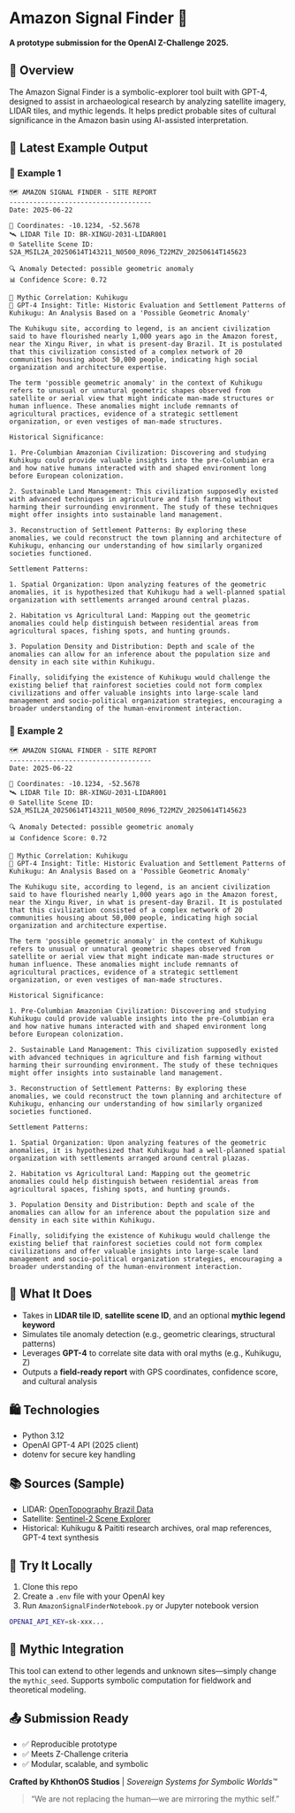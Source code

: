 # Amazon Signal Finder 🌿

**A prototype submission for the OpenAI Z-Challenge 2025.**

## 🧽 Overview

The Amazon Signal Finder is a symbolic-explorer tool built with GPT-4, designed to assist in archaeological research by analyzing satellite imagery, LIDAR tiles, and mythic legends. It helps predict probable sites of cultural significance in the Amazon basin using AI-assisted interpretation.

## 📆 Latest Example Output

### 📄 Example 1

```
🗺️ AMAZON SIGNAL FINDER - SITE REPORT
------------------------------------
Date: 2025-06-22

📍 Coordinates: -10.1234, -52.5678
🛰️ LIDAR Tile ID: BR-XINGU-2031-LIDAR001
🌐 Satellite Scene ID: S2A_MSIL2A_20250614T143211_N0500_R096_T22MZV_20250614T145623

🔍 Anomaly Detected: possible geometric anomaly
📊 Confidence Score: 0.72

🔮 Mythic Correlation: Kuhikugu
🧠 GPT-4 Insight: Title: Historic Evaluation and Settlement Patterns of Kuhikugu: An Analysis Based on a 'Possible Geometric Anomaly'

The Kuhikugu site, according to legend, is an ancient civilization said to have flourished nearly 1,000 years ago in the Amazon forest, near the Xingu River, in what is present-day Brazil. It is postulated that this civilization consisted of a complex network of 20 communities housing about 50,000 people, indicating high social organization and architecture expertise.

The term 'possible geometric anomaly' in the context of Kuhikugu refers to unusual or unnatural geometric shapes observed from satellite or aerial view that might indicate man-made structures or human influence. These anomalies might include remnants of agricultural practices, evidence of a strategic settlement organization, or even vestiges of man-made structures.

Historical Significance:

1. Pre-Columbian Amazonian Civilization: Discovering and studying Kuhikugu could provide valuable insights into the pre-Columbian era and how native humans interacted with and shaped environment long before European colonization.

2. Sustainable Land Management: This civilization supposedly existed with advanced techniques in agriculture and fish farming without harming their surrounding environment. The study of these techniques might offer insights into sustainable land management.

3. Reconstruction of Settlement Patterns: By exploring these anomalies, we could reconstruct the town planning and architecture of Kuhikugu, enhancing our understanding of how similarly organized societies functioned.

Settlement Patterns:

1. Spatial Organization: Upon analyzing features of the geometric anomalies, it is hypothesized that Kuhikugu had a well-planned spatial organization with settlements arranged around central plazas.

2. Habitation vs Agricultural Land: Mapping out the geometric anomalies could help distinguish between residential areas from agricultural spaces, fishing spots, and hunting grounds.

3. Population Density and Distribution: Depth and scale of the anomalies can allow for an inference about the population size and density in each site within Kuhikugu.

Finally, solidifying the existence of Kuhikugu would challenge the existing belief that rainforest societies could not form complex civilizations and offer valuable insights into large-scale land management and socio-political organization strategies, encouraging a broader understanding of the human-environment interaction.
```

### 📄 Example 2

```
🗺️ AMAZON SIGNAL FINDER - SITE REPORT
------------------------------------
Date: 2025-06-22

📍 Coordinates: -10.1234, -52.5678
🛰️ LIDAR Tile ID: BR-XINGU-2031-LIDAR001
🌐 Satellite Scene ID: S2A_MSIL2A_20250614T143211_N0500_R096_T22MZV_20250614T145623

🔍 Anomaly Detected: possible geometric anomaly
📊 Confidence Score: 0.72

🔮 Mythic Correlation: Kuhikugu
🧠 GPT-4 Insight: Title: Historic Evaluation and Settlement Patterns of Kuhikugu: An Analysis Based on a 'Possible Geometric Anomaly'

The Kuhikugu site, according to legend, is an ancient civilization said to have flourished nearly 1,000 years ago in the Amazon forest, near the Xingu River, in what is present-day Brazil. It is postulated that this civilization consisted of a complex network of 20 communities housing about 50,000 people, indicating high social organization and architecture expertise.

The term 'possible geometric anomaly' in the context of Kuhikugu refers to unusual or unnatural geometric shapes observed from satellite or aerial view that might indicate man-made structures or human influence. These anomalies might include remnants of agricultural practices, evidence of a strategic settlement organization, or even vestiges of man-made structures.

Historical Significance:

1. Pre-Columbian Amazonian Civilization: Discovering and studying Kuhikugu could provide valuable insights into the pre-Columbian era and how native humans interacted with and shaped environment long before European colonization.

2. Sustainable Land Management: This civilization supposedly existed with advanced techniques in agriculture and fish farming without harming their surrounding environment. The study of these techniques might offer insights into sustainable land management.

3. Reconstruction of Settlement Patterns: By exploring these anomalies, we could reconstruct the town planning and architecture of Kuhikugu, enhancing our understanding of how similarly organized societies functioned.

Settlement Patterns:

1. Spatial Organization: Upon analyzing features of the geometric anomalies, it is hypothesized that Kuhikugu had a well-planned spatial organization with settlements arranged around central plazas.

2. Habitation vs Agricultural Land: Mapping out the geometric anomalies could help distinguish between residential areas from agricultural spaces, fishing spots, and hunting grounds.

3. Population Density and Distribution: Depth and scale of the anomalies can allow for an inference about the population size and density in each site within Kuhikugu.

Finally, solidifying the existence of Kuhikugu would challenge the existing belief that rainforest societies could not form complex civilizations and offer valuable insights into large-scale land management and socio-political organization strategies, encouraging a broader understanding of the human-environment interaction.
```

## 𞿦 What It Does

* Takes in **LIDAR tile ID**, **satellite scene ID**, and an optional **mythic legend keyword**
* Simulates tile anomaly detection (e.g., geometric clearings, structural patterns)
* Leverages **GPT-4** to correlate site data with oral myths (e.g., Kuhikugu, Z)
* Outputs a **field-ready report** with GPS coordinates, confidence score, and cultural analysis

## 🛍️ Technologies

* Python 3.12
* OpenAI GPT-4 API (2025 client)
* dotenv for secure key handling

## 📚 Sources (Sample)

* LIDAR: [OpenTopography Brazil Data](https://opentopography.org/)
* Satellite: [Sentinel-2 Scene Explorer](https://apps.sentinel-hub.com/)
* Historical: Kuhikugu & Paititi research archives, oral map references, GPT-4 text synthesis

## 🧪 Try It Locally

1. Clone this repo
2. Create a `.env` file with your OpenAI key
3. Run `AmazonSignalFinderNotebook.py` or Jupyter notebook version

```bash
OPENAI_API_KEY=sk-xxx...
```

## 🔮 Mythic Integration

This tool can extend to other legends and unknown sites—simply change the `mythic_seed`. Supports symbolic computation for fieldwork and theoretical modeling.

## 📤 Submission Ready

* ✅ Reproducible prototype
* ✅ Meets Z-Challenge criteria
* ✅ Modular, scalable, and symbolic

**Crafted by KhthonOS Studios** | *Sovereign Systems for Symbolic Worlds™*

> “We are not replacing the human—we are mirroring the mythic self.”
